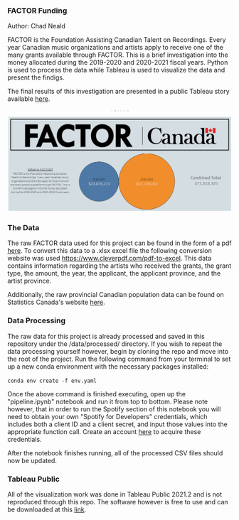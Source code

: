### FACTOR Funding

Author: Chad Neald

FACTOR is the Foundation Assisting Canadian Talent on Recordings. Every year Canadian music organizations and artists apply to receive one of the many grants available through FACTOR. This is a brief investigation into the money allocated during the 2019-2020 and 2020-2021 fiscal years. Python is used to process the data while Tableau is used to visualize the data and present the findigs.

The final results of this investigation are presented in a public Tableau story available [here](https://public.tableau.com/app/profile/chad6383/viz/FACTORFundingChadN/FACTORStory). 

![Tableau Overview](/images/tableau_overview.gif)
### The Data

The raw FACTOR data used for this project can be found in the form of a pdf [here](https://www.factor.ca/factorfunded/recipients/). To convert this data to a .xlsx excel file the following conversion website was used https://www.cleverpdf.com/pdf-to-excel. This data contains information regarding the artists who received the grants, the grant type, the amount, the year, the applicant, the applicant province, and the artist province.

Additionally, the raw provincial Canadian population data can be found on Statistics Canada's website [here](https://www150.statcan.gc.ca/t1/tbl1/en/tv.action?pid=1710000901&cubeTimeFrame.startMonth=01&cubeTimeFrame.startYear=2020&cubeTimeFrame.endMonth=01&cubeTimeFrame.endYear=2020&referencePeriods=20200101%2C20200101).

### Data Processing

The raw data for this project is already processed and saved in this repository under the /data/processed/ directory. If you wish to repeat the data processing yourself however, begin by cloning the repo and move into the root of the project. Run the following command from your terminal to set up a new conda environment with the necessary packages installed:

`conda env create -f env.yaml`

Once the above command is finished executing, open up the "pipeline.ipynb" notebook and run it from top to bottom. Please note however, that in order to run the Spotify section of this notebook you will need to obtain your own "Spotify for Developers" credentials, which includes both a client ID and a client secret, and input those values into the appropriate function call. Create an account [here](https://developer.spotify.com/dashboard/login) to acquire these credentials.

After the notebook finishes running, all of the processed CSV files should now be updated.

### Tableau Public

All of the visualization work was done in Tableau Public 2021.2 and is not reproduced through this repo. The software however is free to use and can be downloaded at this [link](https://public.tableau.com/en-us/s/download).
 